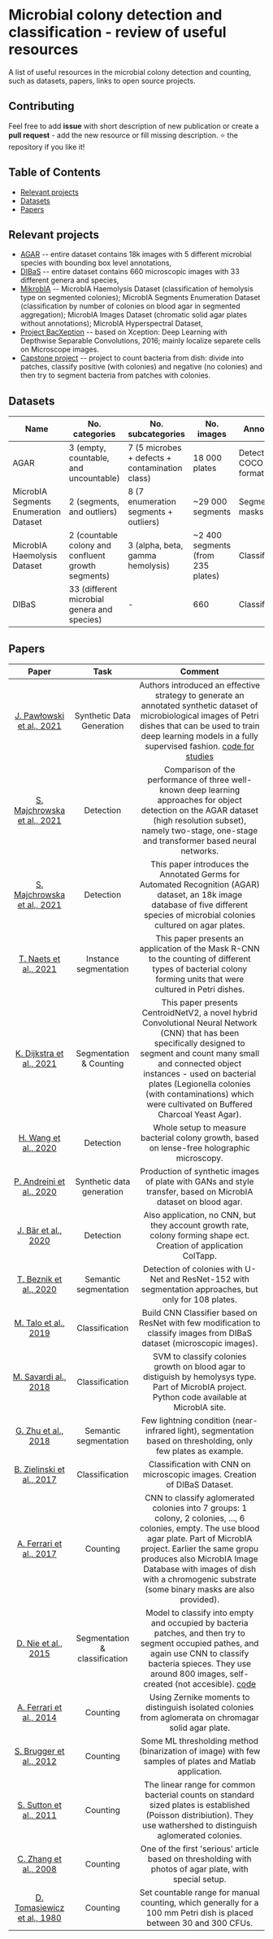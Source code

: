 # Microbial colony detection and classification - review of useful resources

A list of useful resources in the microbial colony detection and counting, such as datasets, papers, links to open source projects.

## Contributing

Feel free to add **issue** with short description of new publication or create a **pull request** - add the new resource or fill missing description.
⭐️ the repository if you like it! 

## Table of Contents

* [Relevant projects](https://github.com/majsylw/microbial-counting-review/blob/master/README.md#Relevant-projects)
* [Datasets](https://github.com/majsylw/microbial-counting-review/blob/master/README.md#Datasets)
* [Papers](https://github.com/majsylw/microbial-counting-review/blob/main/README.md#Papers)

## Relevant projects

- [AGAR](https://agar.neurosys.com/) -- entire dataset contains 18k images with 5 different microbial species with bounding box level annotations,
- [DIBaS](https://www.ncbi.nlm.nih.gov/pmc/articles/PMC5599001/) -- entire dataset contains 660 microscopic images with 33 different genera and species,
- [MikrobIA](http://www.microbia.org/index.php/resources) -- MicrobIA Haemolysis Dataset (classification of hemolysis type on segmented colonies); MicrobIA Segments Enumeration Dataset (classification by number of colonies on blood agar in segmented aggregation); MicrobIA Images Dataset (chromatic solid agar plates without annotations); MicrobIA Hyperspectral Dataset,
- [Project BacXeption](https://github.com/universvm/BacXeption) -- based on Xception: Deep Learning with Depthwise Separable Convolutions, 2016; mainly localize separete cells on Microscope images.
- [Capstone project](https://github.com/deibyrios/bacteria-classification) -- project to count bacteria from dish: divide into patches, classify positive (with colonies) and negative (no colonies) and then try to segment bacteria from patches with colonies.

## Datasets

| Name                               	| No. categories 	                             | No. subcategories                             | No. images            | Annotation                	| Comment                              	| Website                                                             	|
|------------------------------------	|----------------	                             |-------------------                            |------------           |---------------------------	|--------------------------------------	|---------------------------------------------------------------------	|
| AGAR                                  | 3 (empty, countable, and uncountable)              | 7 (5 microbes + defects + contamination class)| 18 000  plates        | Detection   (in COCO format)     | microbial colonies on agar plates     | https://agar.neurosys.com/                                            |
| MicrobIA Segments Enumeration Dataset | 2 (segments, and outliers)                         | 8 (7 enumeration segments + outliers)         |~29 000 segments       | Segmentation masks               | microbial colonies on agar plates     | http://www.microbia.org/index.php/resources                           |
| MicrobIA Haemolysis Dataset           | 2 (countable colony and confluent growth segments) | 3 (alpha, beta, gamma hemolysis)              | ~2 400 segments (from 235 plates)    | Classification    | segmented colonies on blood agar      | http://www.microbia.org/index.php/resources                           |
| DIBaS                                 | 33 (different microbial genera and species)        | -                                             | 660                   | Classification                   | microscopic images                    | https://www.ncbi.nlm.nih.gov/pmc/articles/PMC5599001/                 |

## Papers

| Paper | Task        | Comment     |
|:-----:|:-----------:|:-----------:|
| [J. Pawłowski et al., 2021](https://arxiv.org/pdf/2111.03789.pdf) | Synthetic Data Generation | Authors introduced an effective strategy to generate an annotated synthetic dataset of microbiological images of Petri dishes that can be used to train deep learning models in a fully supervised fashion. [code for studies](https://github.com/jarek-pawlowski/microbial-dataset-generation) |
| [S. Majchrowska et al., 2021](https://arxiv.org/abs/2108.10103)| Detection | Comparison of the performance of three well-known deep learning approaches for object detection on the AGAR dataset (high resolution subset), namely two-stage, one-stage and transformer based neural networks. |
| [S. Majchrowska et al., 2021](https://arxiv.org/abs/2108.01234)| Detection | This paper introduces the Annotated Germs for Automated Recognition (AGAR) dataset, an 18k image database of five different species of microbial colonies cultured on agar plates. |
| [T. Naets et al., 2021](https://arxiv.org/abs/2103.05337)| Instance segmentation | This paper presents an application of the Mask R-CNN to the counting of different types of bacterial colony forming units that were cultured in Petri dishes. |
| [K. Dijkstra et al., 2021](https://www.sciencedirect.com/science/article/pii/S0925231220316647#s0070)| Segmentation & Counting | This paper presents CentroidNetV2, a novel hybrid Convolutional Neural Network (CNN) that has been specifically designed to segment and count many small and connected object instances - used on bacterial plates (Legionella colonies (with contaminations) which were cultivated on Buffered Charcoal Yeast Agar). |
| [H. Wang et al., 2020](https://www.nature.com/articles/s41377-020-00358-9)| Detection | Whole setup to measure bacterial colony growth, based on lense-free holographic microscopy. |
| [P. Andreini et al., 2020](https://www.sciencedirect.com/science/article/pii/S0169260719311216) | Synthetic data generation | Production of synthetic images of plate with GANs and style transfer, based on MicrobIA dataset on blood agar. |
| [J. Bär et al., 2020](https://www.nature.com/articles/s41598-020-72979-4) |  Detection | Also application, no CNN, but they account growth rate, colony forming shape ect. Creation of application ColTapp. |
| [T. Beznik et al., 2020](https://arxiv.org/pdf/2009.00926.pdf)| Semantic segmentation | Detection of colonies with U-Net and ResNet-152 with segmentation approaches, but only for 108 plates. |
| [M. Talo et al., 2019](https://arxiv.org/ftp/arxiv/papers/1912/1912.08765.pdf) | Classification |  Build CNN Classifier based on ResNet with few modification to classify images from DIBaS dataset (microscopic images). |
| [M. Savardi al., 2018](https://www.sciencedirect.com/science/article/pii/S0169260717307113) |  Classification | SVM to classify colonies growth on blood agar to distiguish by hemolysys type. Part of MicrobIA project. Python code available at MicrobIA site. |
| [G. Zhu et al., 2018](https://pubmed.ncbi.nlm.nih.gov/30195830/) | Semantic segmentation | Few lightning condition (near-infrared light), segmentation based on thresholding, only few plates as example. |
| [B. Zielinski et al., 2017](https://www.sciencedirect.com/science/article/pii/S0031320316301650)  | Classification |   Classification with CNN on microscopic images. Creation of DIBaS Dataset. |
| [A. Ferrari et al., 2017](https://www.sciencedirect.com/science/article/pii/S0031320316301650) |  Counting |  CNN to classify aglomerated colonies into 7 groups: 1 colony, 2 colonies, ..., 6 colonies, empty. The use blood agar plate. Part of MicrobIA project. Earlier the same gropu produces also MicrobIA Image Database with images of dish with a chromogenic substrate (some binary masks are also provided). |
| [D. Nie et al., 2015](https://dl.acm.org/doi/10.1145/2808719.2808751)| Segmentation & classification |   Model to classify into empty and occupied by bacteria patches, and then try to segment occupied pathes, and again use CNN to classify bacteria spieces. They use around 800 images, self-created (not accesible). [code](https://github.com/ginobilinie/BacteriaImageProcess) |
| [A. Ferrari et al., 2014](https://iris.unibs.it/retrieve/handle/11379/459131/13883/IST-2014.pdf)|  Counting |  Using Zernike moments to distinguish isolated colonies from aglomerata on chromagar solid agar plate.   | 
| [S. Brugger et al., 2012](https://pubmed.ncbi.nlm.nih.gov/22448267/) | Counting | Some ML thresholding method (binarization of image) with few samples of plates and Matlab application.   |
| [S. Sutton et al., 2011](http://www.microbiologynetwork.com/content/file/JVT_2011_v17n3_Accuracy-of-Plate-Count.pdf)| Counting | The linear range for common bacterial counts on standard sized plates is established (Poisson distribiution). They use wathershed to distinguish aglomerated colonies. |
| [C. Zhang et al., 2008](https://ieeexplore.ieee.org/stamp/stamp.jsp?tp=&arnumber=4545762) | Counting | One of the first 'serious' article based on thresholding with photos of agar plate, with special setup. |
| [D. Tomasiewicz et al., 1980](https://pubmed.ncbi.nlm.nih.gov/30822862/)| Counting | Set countable range for manual counting, which generally for a 100 mm Petri dish is placed between 30 and 300 CFUs. |
